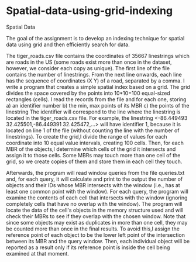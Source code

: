 # Spatial-data-using-grid-indexing
 
Spatial Data

The goal of the assignment is to develop an indexing technique for spatial data using grid and then efficiently search for data.

The tiger_roads.csv  file contains the coordinates of 35667 linestrings which are roads in the US (some roads exist more than once in the dataset, however, we consider each copy as unique). The first line of the file contains the number of linestrings. From the next line onwards, each line has the sequence of coordinates (X Y) of a road, separated by a comma. I  write a program that creates a simple spatial index based on a grid. The grid divides the space covered by the points into 10*10=100 equal-sized rectangles (cells).
I read the records from the file and for each one, storing 
a) an identifier number 
b) the min, max points of its MBR
c) the points of the linestring
The identifier will correspond to the line where the linestring is located in the tiger_roads.csv file. For example, the linestring <-86.449493 32.425501,-86.449391 32.425472,...> will have identifier 1, because it is located on line 1 of the file (without counting the line with the number of linestrings).
To create the grid,I divide the range of values for each coordinate into 10 equal value intervals, creating 100 cells. Then, for each MBR of the objects,I determine which cells of the grid it intersects and assign it to those cells. Some MBRs may touch more than one cell of the grid, so we create copies of them and store them in each cell they touch.
 

Afterwards, the program will read window queries from the file queries.txt and, for each query, it will calculate and print to the output the number of objects and their IDs whose MBR intersects with the window (i.e., has at least one common point with the window).
For each query, the program will examine the contents of each cell that intersects with the window (ignoring completely cells that have no overlap with the window). The program will locate the data of the cell's objects in the memory structure used and will check their MBRs to see if they overlap with the chosen window.
Note that since some objects may exist as duplicates in more than one cell, they may be counted more than once in the final results. To avoid this,I assign the reference point of each object to be the lower left point of the intersection between its MBR and the query window. Then, each individual object will be reported as a result only if its reference point is inside the cell being examined at that moment.

 
